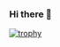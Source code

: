 ### Hi there 👋

[![trophy](https://github-profile-trophy.vercel.app/?Chapa-1810=ryo-ma&theme=onedark)](https://github.com/ryo-ma/github-profile-trophy)

<!--
**Chapa-1810/Chapa-1810** is a ✨ _special_ ✨ repository because its `README.md` (this file) appears on your GitHub profile.

Here are some ideas to get you started:

- 🔭 I’m currently working on ...
- 🌱 I’m currently learning ...
- 👯 I’m looking to collaborate on ...
- 🤔 I’m looking for help with ...
- 💬 Ask me about ...
- 📫 How to reach me: ...
- 😄 Pronouns: ...
- ⚡ Fun fact: ...
-->
